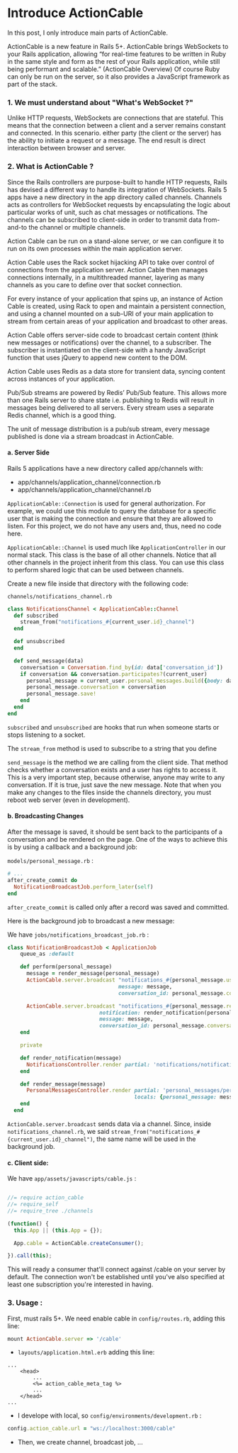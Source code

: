 # Introduce ActionCable

In this post, I only introduce main parts of ActionCable.

ActionCable is a new feature in Rails 5+. ActionCable brings WebSockets to your Rails application, allowing “for real-time features to be written in Ruby in the same style and form as the rest of your Rails application, while still being performant and scalable.” (ActionCable Overview) Of course Ruby can only be run on the server, so it also provides a JavaScript framework as part of the stack.

### 1. We must understand about "What's WebSocket ?"

Unlike HTTP requests, WebSockets are connections that are stateful. This means that the connection between a client and a server remains constant and connected. In this scenario. either party (the client or the server) has the ability to initiate a request or a message. The end result is direct interaction between browser and server.

### 2. What is ActionCable ?

Since the Rails controllers are purpose-built to handle HTTP requests, Rails has devised a different way to handle its integration of WebSockets. Rails 5 apps have a new directory in the app directory called channels. Channels acts as controllers for WebSocket requests by encapsulating the logic about particular works of unit, such as chat messages or notifications. The channels can be subscribed to client-side in order to transmit data from-and-to the channel or multiple channels.

Action Cable can be run on a stand-alone server, or we can configure it to run on its own processes within the main application server.

Action Cable uses the Rack socket hijacking API to take over control of connections from the application server. Action Cable then manages connections internally, in a multithreaded manner, layering as many channels as you care to define over that socket connection.

For every instance of your application that spins up, an instance of Action Cable is created, using Rack to open and maintain a persistent connection, and using a channel mounted on a sub-URI of your main application to stream from certain areas of your application and broadcast to other areas.

Action Cable offers server-side code to broadcast certain content (think new messages or notifications) over the channel, to a subscriber. The subscriber is instantiated on the client-side with a handy JavaScript function that uses jQuery to append new content to the DOM.

Action Cable uses Redis as a data store for transient data, syncing content across instances of your application.

Pub/Sub streams are powered by Redis’ Pub/Sub feature. This allows more than one Rails server to share state i.e. publishing to Redis will result in messages being delivered to all servers. Every stream uses a separate Redis channel, which is a good thing.

The unit of message distribution is a pub/sub stream, every message published is done via a stream broadcast in ActionCable.

#### a. Server Side

Rails 5 applications have a new directory called app/channels with:
- app/channels/application_channel/connection.rb
- app/channels/application_channel/channel.rb

`ApplicationCable::Connection` is used for general authorization. For example, we could use this module to query the database for a specific user that is making the connection and ensure that they are allowed to listen. For this project, we do not have any users and, thus, need no code here.

`ApplicationCable::Channel` is used much like `ApplicationController` in our normal stack. This class is the base of all other channels. Notice that all other channels in the project inherit from this class. You can use this class to perform shared logic that can be used between channels.



Create a new file inside that directory with the following code: 

`channels/notifications_channel.rb` 

```ruby
class NotificationsChannel < ApplicationCable::Channel
  def subscribed
    stream_from("notifications_#{current_user.id}_channel")
  end

  def unsubscribed
  end

  def send_message(data)
    conversation = Conversation.find_by(id: data['conversation_id'])
    if conversation && conversation.participates?(current_user)
      personal_message = current_user.personal_messages.build({body: data['message']})
      personal_message.conversation = conversation
      personal_message.save!
    end
  end
end
```

`subscribed` and `unsubscribed` are hooks that run when someone starts or stops listening to a socket.

The `stream_from` method is used to subscribe to a string that you define

`send_message` is the method we are calling from the client side. That method checks whether a conversation exists and a user has rights to access it. This is a very important step, because otherwise, anyone may write to any conversation. If it is true, just save the new message. Note that when you make any changes to the files inside the channels directory, you must reboot web server (even in development).

#### b. Broadcasting Changes

After the message is saved, it should be sent back to the participants of a conversation and be rendered on the page. One of the ways to achieve this is by using a callback and a background job:

`models/personal_message.rb` :

```ruby
# ...
after_create_commit do
  NotificationBroadcastJob.perform_later(self)
end
```

`after_create_commit` is called only after a record was saved and committed.

Here is the background job to broadcast a new message:

We have `jobs/notifications_broadcast_job.rb` :

```ruby
class NotificationBroadcastJob < ApplicationJob
    queue_as :default

    def perform(personal_message)
      message = render_message(personal_message)
      ActionCable.server.broadcast "notifications_#{personal_message.user.id}_channel",
                                   message: message,
                                   conversation_id: personal_message.conversation.id

      ActionCable.server.broadcast "notifications_#{personal_message.receiver.id}_channel",
                             notification: render_notification(personal_message),
                             message: message,
                             conversation_id: personal_message.conversation.id
    end

    private

    def render_notification(message)
      NotificationsController.render partial: 'notifications/notification', locals: {message: message}
    end

    def render_message(message)
      PersonalMessagesController.render partial: 'personal_messages/personal_message',
                                        locals: {personal_message: message}
    end
  end
```

`ActionCable.server.broadcast` sends data via a channel. Since, inside `notifications_channel.rb`, we said `stream_from("notifications_#{current_user.id}_channel")`, the same name will be used in the background job.

#### c. Client side:

We have `app/assets/javascripts/cable.js` :

```javascript

//= require action_cable
//= require_self
//= require_tree ./channels

(function() {
  this.App || (this.App = {});

  App.cable = ActionCable.createConsumer();

}).call(this);
```

This will ready a consumer that'll connect against /cable on your server by default. The connection won't be established until you've also specified at least one subscription you're interested in having.


### 3. Usage :

First, must rails 5+. We need enable cable in `config/routes.rb`, adding this line: 

```ruby
mount ActionCable.server => '/cable'
```

- `layouts/application.html.erb` adding this line:

```
...
    <head>
        ...
        <%= action_cable_meta_tag %>
        ...
    </head>
...
```

- I develope with local, so `config/environments/development.rb` :

```ruby
config.action_cable.url = "ws://localhost:3000/cable"
```

- Then, we create channel, broadcast job, ...









